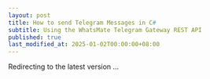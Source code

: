 ```yaml
---
layout: post
title: How to send Telegram Messages in C#
subtitle: Using the WhatsMate Telegram Gateway REST API
published: true
last_modified_at: 2025-01-02T00:00:00+08:00
---
```



<script>
    function pageRedirect() {
        window.location.replace("/2022-06-16-send-telegram-message-csharp/");
    }      
    setTimeout("pageRedirect()", 1000);
</script>

Redirecting to the latest version ...
